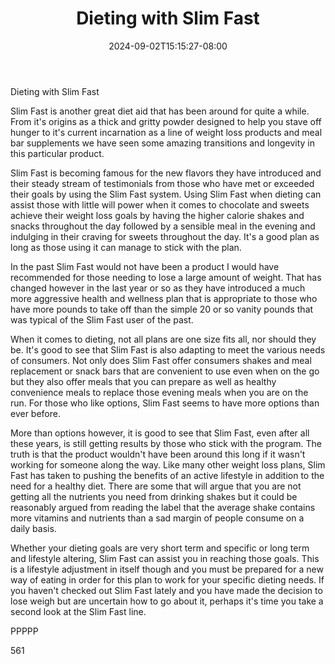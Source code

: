 ﻿---
title: "Dieting with Slim Fast"
date: 2024-09-02T15:15:27-08:00
description: "TXT Tips for Web Success"
featured_image: "/images/TXT.jpg"
tags: ["TXT"]
---

Dieting with Slim Fast

Slim Fast is another great diet aid that has been around for quite a while. From it's origins as a thick and gritty powder designed to help you stave off hunger to it's current incarnation as a line of weight loss products and meal bar supplements we have seen some amazing transitions and longevity in this particular product. 

Slim Fast is becoming famous for the new flavors they have introduced and their steady stream of testimonials from those who have met or exceeded their goals by using the Slim Fast system. Using Slim Fast when dieting can assist those with little will power when it comes to chocolate and sweets achieve their weight loss goals by having the higher calorie shakes and snacks throughout the day followed by a sensible meal in the evening and indulging in their craving for sweets throughout the day. It's a good plan as long as those using it can manage to stick with the plan. 

In the past Slim Fast would not have been a product I would have recommended for those needing to lose a large amount of weight. That has changed however in the last year or so as they have introduced a much more aggressive health and wellness plan that is appropriate to those who have more pounds to take off than the simple 20 or so vanity pounds that was typical of the Slim Fast user of the past. 

When it comes to dieting, not all plans are one size fits all, nor should they be. It's good to see that Slim Fast is also adapting to meet the various needs of consumers. Not only does Slim Fast offer consumers shakes and meal replacement or snack bars that are convenient to use even when on the go but they also offer meals that you can prepare as well as healthy convenience meals to replace those evening meals when you are on the run. For those who like options, Slim Fast seems to have more options than ever before. 

More than options however, it is good to see that Slim Fast, even after all these years, is still getting results by those who stick with the program. The truth is that the product wouldn't have been around this long if it wasn't working for someone along the way. Like many other weight loss plans, Slim Fast has taken to pushing the benefits of an active lifestyle in addition to the need for a healthy diet. There are some that will argue that you are not getting all the nutrients you need from drinking shakes but it could be reasonably argued from reading the label that the average shake contains more vitamins and nutrients than a sad margin of people consume on a daily basis.

Whether your dieting goals are very short term and specific or long term and lifestyle altering, Slim Fast can assist you in reaching those goals. This is a lifestyle adjustment in itself though and you must be prepared for a new way of eating in order for this plan to work for your specific dieting needs. If you haven't checked out Slim Fast lately and you have made the decision to lose weigh but are uncertain how to go about it, perhaps it's time you take a second look at the Slim Fast line.

PPPPP

561

